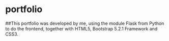 # portfolio

##This portfolio was developed by me, using the module Flask from Python to do the frontend, together with HTML5, Bootstrap 5.2.1 Framework and CSS3.